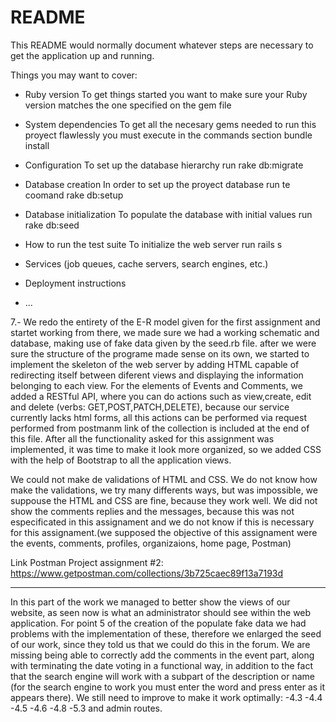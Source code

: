 # README

This README would normally document whatever steps are necessary to get the
application up and running.

Things you may want to cover:

* Ruby version
	To get things started you want to make sure your Ruby version matches the one specified on the gem file

* System dependencies
	To get all the necesary gems needed to run this proyect flawlessly you must execute in the commands section bundle install
* Configuration
	To set up the database hierarchy run rake db:migrate
* Database creation
	In order to set up the proyect database run te coomand rake db:setup
* Database initialization
	To populate the database with initial values run rake db:seed
* How to run the test suite
	To initialize the web server run rails s
* Services (job queues, cache servers, search engines, etc.)

* Deployment instructions

* ...

7.-
We redo the entirety of the E-R model given for the first assignment and startet working from there, we made sure we had a working schematic and database,
making use of fake data given by the seed.rb file. after we were sure the structure of the programe made sense on its own, we started to implement the skeleton of the web 
server by adding HTML capable of redirecting itself between diferent views and displaying the information belonging to each view. For the elements of Events and Comments,
we added a RESTful API, where you can do actions such as view,create, edit and delete (verbs: GET,POST,PATCH,DELETE), because our service currently lacks html forms, all this
actions can be performed via request performed from postmanm link of the collection is included at the end of this file.
After all the functionality asked for this assignment was implemented, it was time to make it look more organized, so we added CSS with the help of Bootstrap to all
the application views.

We could not make de validations of HTML and CSS. We do not know how make the validations, we try many differents ways, but was impossible,
we suppouse the HTML and CSS are fine, because they work well. We did not show the comments replies and the messages, because this
was not especificated in this assignament and we do not know if this is necessary for this assignament.(we supposed the objective of this assignament were 
the events, comments, profiles, organizaions, home page, Postman)

Link Postman Project assignment #2:
https://www.getpostman.com/collections/3b725caec89f13a7193d

-----------------------------
In this part of the work we managed to better show the views of our website, 
as seen now is what an administrator should see within the web application.
For point 5 of the creation of the populate fake data we had problems with 
the implementation of these, therefore we enlarged the seed of our work, since 
they told us that we could do this in the forum.
We are missing being able to correctly add the comments in the event part, 
along with terminating the date voting in a functional way, in addition to the fact
 that the search engine will work with a subpart of the description or name (for the 
search engine to work you must enter the word and press enter as it appears there).
We still need to improve to make it work optimally:
-4.3
-4.4
-4.5
-4.6
-4.8
-5.3
and admin routes.

